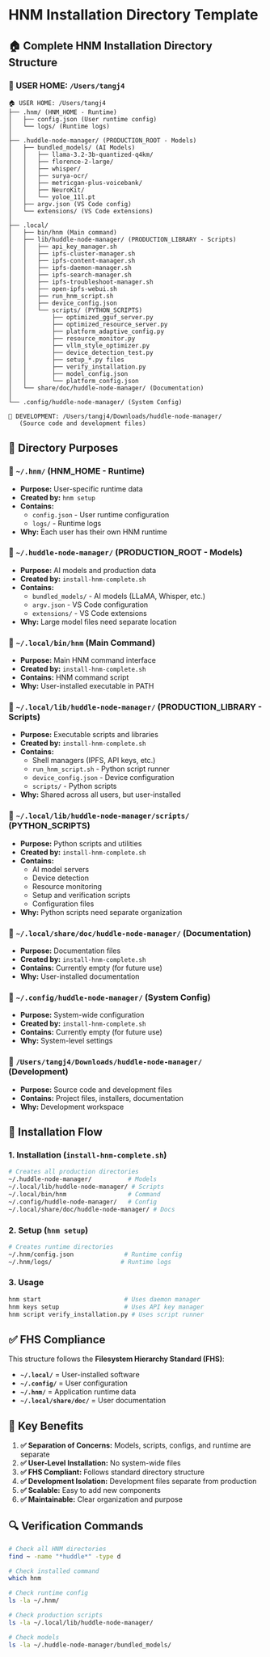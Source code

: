 # HNM Installation Directory Template

## 🏠 Complete HNM Installation Directory Structure

### 📍 USER HOME: `/Users/tangj4`

```
🏠 USER HOME: /Users/tangj4
├── .hnm/ (HNM_HOME - Runtime)
│   ├── config.json (User runtime config)
│   └── logs/ (Runtime logs)
│
├── .huddle-node-manager/ (PRODUCTION_ROOT - Models)
│   ├── bundled_models/ (AI Models)
│   │   ├── llama-3.2-3b-quantized-q4km/
│   │   ├── florence-2-large/
│   │   ├── whisper/
│   │   ├── surya-ocr/
│   │   ├── metricgan-plus-voicebank/
│   │   ├── NeuroKit/
│   │   └── yoloe_11l.pt
│   ├── argv.json (VS Code config)
│   └── extensions/ (VS Code extensions)
│
├── .local/
│   ├── bin/hnm (Main command)
│   ├── lib/huddle-node-manager/ (PRODUCTION_LIBRARY - Scripts)
│   │   ├── api_key_manager.sh
│   │   ├── ipfs-cluster-manager.sh
│   │   ├── ipfs-content-manager.sh
│   │   ├── ipfs-daemon-manager.sh
│   │   ├── ipfs-search-manager.sh
│   │   ├── ipfs-troubleshoot-manager.sh
│   │   ├── open-ipfs-webui.sh
│   │   ├── run_hnm_script.sh
│   │   ├── device_config.json
│   │   └── scripts/ (PYTHON_SCRIPTS)
│   │       ├── optimized_gguf_server.py
│   │       ├── optimized_resource_server.py
│   │       ├── platform_adaptive_config.py
│   │       ├── resource_monitor.py
│   │       ├── vllm_style_optimizer.py
│   │       ├── device_detection_test.py
│   │       ├── setup_*.py files
│   │       ├── verify_installation.py
│   │       ├── model_config.json
│   │       └── platform_config.json
│   └── share/doc/huddle-node-manager/ (Documentation)
│
└── .config/huddle-node-manager/ (System Config)

📁 DEVELOPMENT: /Users/tangj4/Downloads/huddle-node-manager/
   (Source code and development files)
```

## 🎯 Directory Purposes

### 📁 `~/.hnm/` (HNM_HOME - Runtime)
- **Purpose:** User-specific runtime data
- **Created by:** `hnm setup`
- **Contains:** 
  - `config.json` - User runtime configuration
  - `logs/` - Runtime logs
- **Why:** Each user has their own HNM runtime

### 📁 `~/.huddle-node-manager/` (PRODUCTION_ROOT - Models)
- **Purpose:** AI models and production data
- **Created by:** `install-hnm-complete.sh`
- **Contains:**
  - `bundled_models/` - AI models (LLaMA, Whisper, etc.)
  - `argv.json` - VS Code configuration
  - `extensions/` - VS Code extensions
- **Why:** Large model files need separate location

### 📁 `~/.local/bin/hnm` (Main Command)
- **Purpose:** Main HNM command interface
- **Created by:** `install-hnm-complete.sh`
- **Contains:** HNM command script
- **Why:** User-installed executable in PATH

### 📁 `~/.local/lib/huddle-node-manager/` (PRODUCTION_LIBRARY - Scripts)
- **Purpose:** Executable scripts and libraries
- **Created by:** `install-hnm-complete.sh`
- **Contains:**
  - Shell managers (IPFS, API keys, etc.)
  - `run_hnm_script.sh` - Python script runner
  - `device_config.json` - Device configuration
  - `scripts/` - Python scripts
- **Why:** Shared across all users, but user-installed

### 📁 `~/.local/lib/huddle-node-manager/scripts/` (PYTHON_SCRIPTS)
- **Purpose:** Python scripts and utilities
- **Created by:** `install-hnm-complete.sh`
- **Contains:**
  - AI model servers
  - Device detection
  - Resource monitoring
  - Setup and verification scripts
  - Configuration files
- **Why:** Python scripts need separate organization

### 📁 `~/.local/share/doc/huddle-node-manager/` (Documentation)
- **Purpose:** Documentation files
- **Created by:** `install-hnm-complete.sh`
- **Contains:** Currently empty (for future use)
- **Why:** User-installed documentation

### 📁 `~/.config/huddle-node-manager/` (System Config)
- **Purpose:** System-wide configuration
- **Created by:** `install-hnm-complete.sh`
- **Contains:** Currently empty (for future use)
- **Why:** System-level settings

### 📁 `/Users/tangj4/Downloads/huddle-node-manager/` (Development)
- **Purpose:** Source code and development files
- **Contains:** Project files, installers, documentation
- **Why:** Development workspace

## 🔧 Installation Flow

### 1. **Installation** (`install-hnm-complete.sh`)
```bash
# Creates all production directories
~/.huddle-node-manager/          # Models
~/.local/lib/huddle-node-manager/ # Scripts
~/.local/bin/hnm                 # Command
~/.config/huddle-node-manager/   # Config
~/.local/share/doc/huddle-node-manager/ # Docs
```

### 2. **Setup** (`hnm setup`)
```bash
# Creates runtime directories
~/.hnm/config.json              # Runtime config
~/.hnm/logs/                   # Runtime logs
```

### 3. **Usage**
```bash
hnm start                       # Uses daemon manager
hnm keys setup                  # Uses API key manager
hnm script verify_installation.py # Uses script runner
```

## ✅ FHS Compliance

This structure follows the **Filesystem Hierarchy Standard (FHS)**:

- **`~/.local/`** = User-installed software
- **`~/.config/`** = User configuration
- **`~/.hnm/`** = Application runtime data
- **`~/.local/share/doc/`** = User documentation

## 🎯 Key Benefits

1. **✅ Separation of Concerns:** Models, scripts, configs, and runtime are separate
2. **✅ User-Level Installation:** No system-wide files
3. **✅ FHS Compliant:** Follows standard directory structure
4. **✅ Development Isolation:** Development files separate from production
5. **✅ Scalable:** Easy to add new components
6. **✅ Maintainable:** Clear organization and purpose

## 🔍 Verification Commands

```bash
# Check all HNM directories
find ~ -name "*huddle*" -type d

# Check installed command
which hnm

# Check runtime config
ls -la ~/.hnm/

# Check production scripts
ls -la ~/.local/lib/huddle-node-manager/

# Check models
ls -la ~/.huddle-node-manager/bundled_models/
``` 